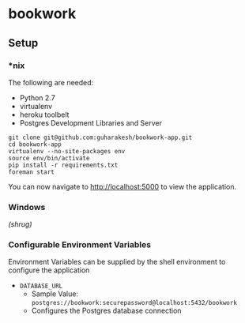 # bookwork

## Setup

### \*nix

The following are needed:
  - Python 2.7
  - virtualenv
  - heroku toolbelt
  - Postgres Development Libraries and Server

```
git clone git@github.com:guharakesh/bookwork-app.git
cd bookwork-app
virtualenv --no-site-packages env
source env/bin/activate
pip install -r requirements.txt
foreman start
```

You can now navigate to [http://localhost:5000](http://localhost:5000) to view the application.

### Windows
*(shrug)*

### Configurable Environment Variables

Environment Variables can be supplied by the shell environment to configure the application

* `DATABASE_URL`
    - Sample Value: `postgres://bookwork:securepassword@localhost:5432/bookwork`
    - Configures the Postgres database connection

